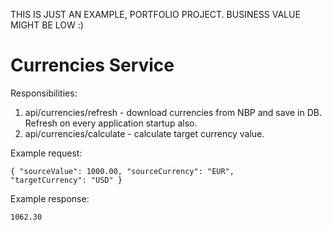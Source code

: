 THIS IS JUST AN EXAMPLE, PORTFOLIO PROJECT. BUSINESS VALUE MIGHT BE LOW :) 

# Currencies Service

Responsibilities:
1. api/currencies/refresh - download currencies from NBP and save in DB. Refresh on every application startup also. 
2. api/currencies/calculate - calculate target currency value. 

Example request:

  <code>{
  "sourceValue": 1000.00,
  "sourceCurrency": "EUR",
  "targetCurrency": "USD"
}</code>

Example response:

 <code>1062.30</code>
